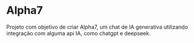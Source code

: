 # Alpha7
Projeto com objetivo de criar Alpha7, um chat de IA generativa utilizando integração com alguma api IA, como chatgpt e deepseek. 
